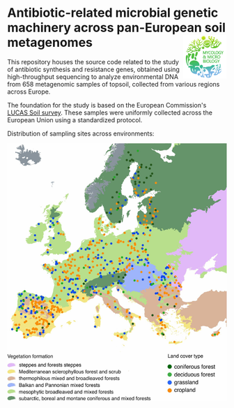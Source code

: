 # Antibiotic-related microbial genetic machinery across pan-European soil metagenomes <img src='images/MMC_logo.png' align="right" height="100" />

This repository houses the source code related to the study of antibiotic synthesis and resistance genes, obtained using high-throughput sequencing to analyze environmental DNA from 658 metagenomic samples of topsoil, collected from various regions across Europe.  

The foundation for the study is based on the European Commission's [LUCAS Soil survey](https://esdac.jrc.ec.europa.eu/projects/lucas). 
These samples were uniformly collected across the European Union using a standardized protocol.  

Distribution of sampling sites across environments:  
<p align="middle">
  <img src="images/sampling_map.jpg" width="600" title="Dataset"/>
</p>
